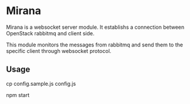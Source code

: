 # Mirana

Mirana is a websocket server module. It establishs a connection between OpenStack rabbitmq and client side.

This module monitors the messages from rabbitmq and send them to the specific client through websocket protocol.

## Usage
cp config.sample.js config.js

npm start